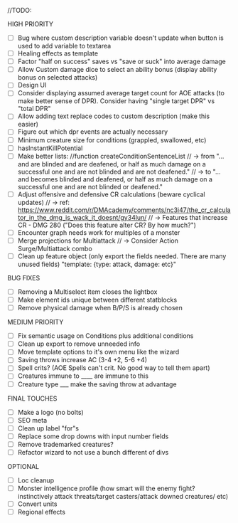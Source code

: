 //TODO: 

HIGH PRIORITY
- [ ] Bug where custom description variable doesn't update when button is used to add variable to textarea
- [ ] Healing effects as template
- [ ] Factor "half on success" saves vs "save or suck" into average damage
- [ ] Allow Custom damage dice to select an ability bonus (display ability bonus on selected attacks)
- [ ] Design UI
- [ ] Consider displaying assumed average target count for AOE attacks (to make better sense of DPR). Consider having "single target DPR" vs "total DPR"
- [ ] Allow adding text replace codes to custom description (make this easier)
- [ ] Figure out which dpr events are actually necessary
- [ ] Minimum creature size for conditions (grappled, swallowed, etc)
- [ ] hasInstantKillPotential
- [ ] Make better lists: //function createConditionSentenceList
//  -> from "... and are blinded and are deafened, or half as much damage on a successful one and are not blinded and are not deafened."
//      -> to "... and becomes blinded and deafened, or half as much damage on a successful one and are not blinded or deafened."
- [ ] Adjust offensive and defensive CR calculations (beware cyclical updates)
//      -> ref: https://www.reddit.com/r/DMAcademy/comments/nc3i47/the_cr_calculator_in_the_dmg_is_wack_it_doesnt/gy34lun/
//      -> Features that increase CR - DMG 280 ("Does this feature alter CR? By how much?")
- [ ] Encounter graph needs work for multiples of a monster
- [ ] Merge projections for Multiattack
//      -> Consider Action Surge/Multiattack combo
- [ ] Clean up feature object (only export the fields needed. There are many unused fields) "template: {type: attack, damage: etc}"

BUG FIXES
- [ ] Removing a Multiselect item closes the lightbox
- [ ] Make element ids unique between different statblocks
- [ ] Remove physical damage when B/P/S is already chosen

MEDIUM PRIORITY
- [ ] Fix semantic usage on Conditions plus additional conditions
- [ ] Clean up export to remove unneeded info
- [ ] Move template options to it's own menu like the wizard
- [ ] Saving throws increase AC (3-4 +2, 5-6 +4)
- [ ] Spell crits? (AOE Spells can't crit. No good way to tell them apart)
- [ ] Creatures immune to ____ are immune to this
- [ ] Creature type ___ make the saving throw at advantage

FINAL TOUCHES
- [ ] Make a logo (no bolts)
- [ ] SEO meta
- [ ] Clean up label "for"s
- [ ] Replace some drop downs with input number fields
- [ ] Remove trademarked creatures?
- [ ] Refactor wizard to not use a bunch different of divs

OPTIONAL
- [ ] Loc cleanup
- [ ] Monster intelligence profile (how smart will the enemy fight? instinctively attack threats/target casters/attack downed creatures/ etc)
- [ ] Convert units
- [ ] Regional effects